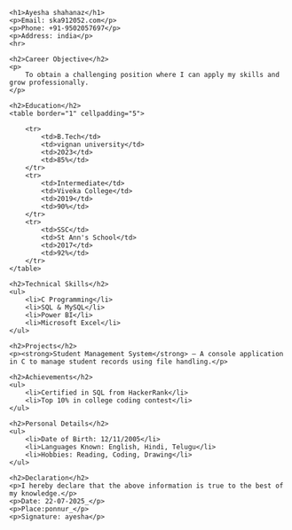 <!DOCTYPE html>
<html>
<head>
    <title>My Resume</title>
</head>
<body>

    <h1>Ayesha shahanaz</h1>
    <p>Email: ska912052.com</p>
    <p>Phone: +91-9502057697</p>
    <p>Address: india</p>
    <hr>

    <h2>Career Objective</h2>
    <p>
        To obtain a challenging position where I can apply my skills and grow professionally.
    </p>

    <h2>Education</h2>
    <table border="1" cellpadding="5">
        
        <tr>
            <td>B.Tech</td>
            <td>vignan university</td>
            <td>2023</td>
            <td>85%</td>
        </tr>
        <tr>
            <td>Intermediate</td>
            <td>Viveka College</td>
            <td>2019</td>
            <td>90%</td>
        </tr>
        <tr>
            <td>SSC</td>
            <td>St Ann's School</td>
            <td>2017</td>
            <td>92%</td>
        </tr>
    </table>

    <h2>Technical Skills</h2>
    <ul>
        <li>C Programming</li>
        <li>SQL & MySQL</li>
        <li>Power BI</li>
        <li>Microsoft Excel</li>
    </ul>

    <h2>Projects</h2>
    <p><strong>Student Management System</strong> – A console application in C to manage student records using file handling.</p>

    <h2>Achievements</h2>
    <ul>
        <li>Certified in SQL from HackerRank</li>
        <li>Top 10% in college coding contest</li>
    </ul>

    <h2>Personal Details</h2>
    <ul>
        <li>Date of Birth: 12/11/2005</li>
        <li>Languages Known: English, Hindi, Telugu</li>
        <li>Hobbies: Reading, Coding, Drawing</li>
    </ul>

    <h2>Declaration</h2>
    <p>I hereby declare that the above information is true to the best of my knowledge.</p>
    <p>Date: 22-07-2025_</p>
    <p>Place:ponnur_</p>
    <p>Signature: ayesha</p>

</body>
</html>
